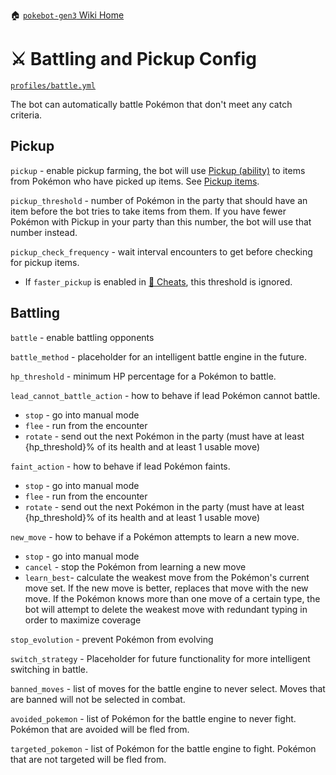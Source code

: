 🏠 [`pokebot-gen3` Wiki Home](../Readme.md)

# ⚔ Battling and Pickup Config

[`profiles/battle.yml`](../../profiles/battle.yml)

The bot can automatically battle Pokémon that don't meet any catch criteria.

## Pickup
`pickup` - enable pickup farming, the bot will use [Pickup (ability)](https://bulbapedia.bulbagarden.net/wiki/Pickup_(Ability)) to items from Pokémon who have picked up items. See [Pickup items](https://bulbapedia.bulbagarden.net/wiki/Pickup_(Ability)#Items_received).

`pickup_threshold` - number of Pokémon in the party that should have an item before the bot tries to take items from them. If you have fewer Pokémon with Pickup in your party than this number, the bot will use that number instead.

`pickup_check_frequency` - wait interval encounters to get before checking for pickup items.
- If `faster_pickup` is enabled in [💎 Cheats](Configuration%20-%20Cheats.md), this threshold is ignored.

## Battling
`battle` - enable battling opponents

`battle_method` - placeholder for an intelligent battle engine in the future.

`hp_threshold` - minimum HP percentage for a Pokémon to battle.

`lead_cannot_battle_action` - how to behave if lead Pokémon cannot battle.
- `stop` - go into manual mode
- `flee` - run from the encounter
- `rotate` - send out the next Pokémon in the party (must have at least {hp_threshold}% of its health and at least 1 usable move)

`faint_action` - how to behave if lead Pokémon faints.
- `stop` - go into manual mode
- `flee` - run from the encounter
- `rotate` - send out the next Pokémon in the party (must have at least {hp_threshold}% of its health and at least 1 usable move)

`new_move` - how to behave if a Pokémon attempts to learn a new move.
- `stop` - go into manual mode
- `cancel` - stop the Pokémon from learning a new move
- `learn_best`- calculate the weakest move from the Pokémon's current move set. If the new move is better, replaces that move with the new move. If the Pokémon knows more than one move of a certain type, the bot will attempt to delete the weakest move with redundant typing in order to maximize coverage

`stop_evolution` - prevent Pokémon from evolving

`switch_strategy` - Placeholder for future functionality for more intelligent switching in battle.

`banned_moves` - list of moves for the battle engine to never select. Moves that are banned will not be selected in combat.

`avoided_pokemon` - list of Pokémon for the battle engine to never fight. Pokémon that are avoided will be fled from.

`targeted_pokemon` - list of Pokémon for the battle engine to fight. Pokémon that are not targeted will be fled from.